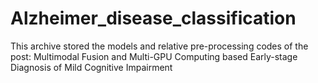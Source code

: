 # Alzheimer_disease_classification

This archive stored the models and relative pre-processing codes of the post: Multimodal Fusion and Multi-GPU Computing based Early-stage Diagnosis of Mild Cognitive Impairment
